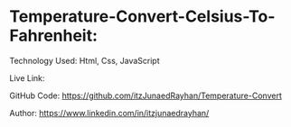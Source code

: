 # Temperature-Convert-Celsius-To-Fahrenheit:

Technology Used: Html, Css, JavaScript

Live Link: 

GitHub Code: https://github.com/itzJunaedRayhan/Temperature-Convert

Author: https://www.linkedin.com/in/itzjunaedrayhan/
